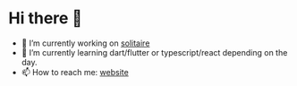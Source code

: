 # Hi there 👋

- 🔭 I’m currently working on [solitaire](https://github.com/pigilwin/solitaire)
- 🌱 I’m currently learning dart/flutter or typescript/react depending on the day.
- 📫 How to reach me: [website](https://www.pigilwin.com)
